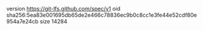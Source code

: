 version https://git-lfs.github.com/spec/v1
oid sha256:5ea83e001695db65de2e466c78836ec9b0c8cc1e3fe44e52cdf80e954a7e24cb
size 14284
